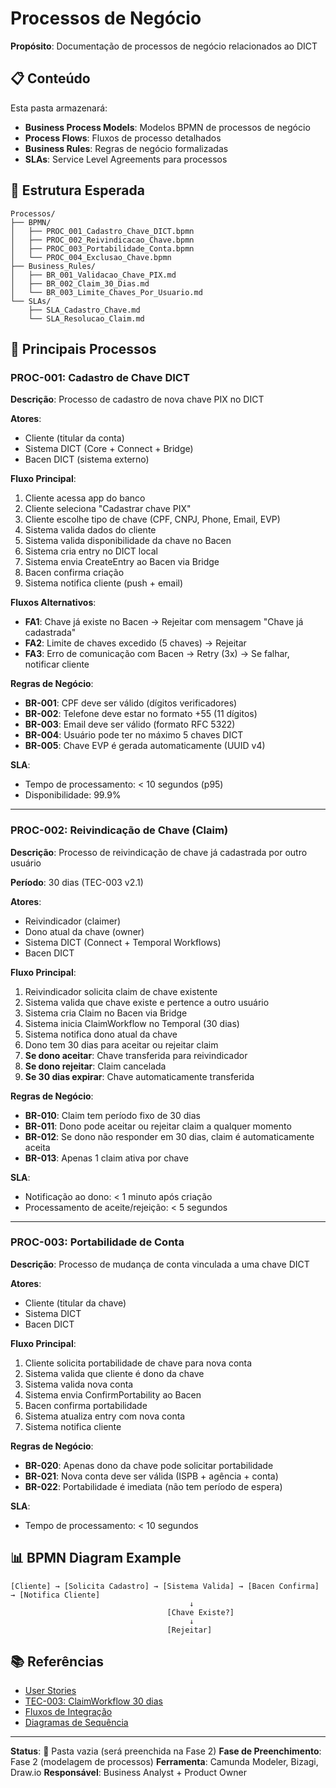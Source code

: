 # Processos de Negócio

**Propósito**: Documentação de processos de negócio relacionados ao DICT

## 📋 Conteúdo

Esta pasta armazenará:

- **Business Process Models**: Modelos BPMN de processos de negócio
- **Process Flows**: Fluxos de processo detalhados
- **Business Rules**: Regras de negócio formalizadas
- **SLAs**: Service Level Agreements para processos

## 📁 Estrutura Esperada

```
Processos/
├── BPMN/
│   ├── PROC_001_Cadastro_Chave_DICT.bpmn
│   ├── PROC_002_Reivindicacao_Chave.bpmn
│   ├── PROC_003_Portabilidade_Conta.bpmn
│   └── PROC_004_Exclusao_Chave.bpmn
├── Business_Rules/
│   ├── BR_001_Validacao_Chave_PIX.md
│   ├── BR_002_Claim_30_Dias.md
│   └── BR_003_Limite_Chaves_Por_Usuario.md
└── SLAs/
    ├── SLA_Cadastro_Chave.md
    └── SLA_Resolucao_Claim.md
```

## 🎯 Principais Processos

### PROC-001: Cadastro de Chave DICT

**Descrição**: Processo de cadastro de nova chave PIX no DICT

**Atores**:
- Cliente (titular da conta)
- Sistema DICT (Core + Connect + Bridge)
- Bacen DICT (sistema externo)

**Fluxo Principal**:
1. Cliente acessa app do banco
2. Cliente seleciona "Cadastrar chave PIX"
3. Cliente escolhe tipo de chave (CPF, CNPJ, Phone, Email, EVP)
4. Sistema valida dados do cliente
5. Sistema valida disponibilidade da chave no Bacen
6. Sistema cria entry no DICT local
7. Sistema envia CreateEntry ao Bacen via Bridge
8. Bacen confirma criação
9. Sistema notifica cliente (push + email)

**Fluxos Alternativos**:
- **FA1**: Chave já existe no Bacen → Rejeitar com mensagem "Chave já cadastrada"
- **FA2**: Limite de chaves excedido (5 chaves) → Rejeitar
- **FA3**: Erro de comunicação com Bacen → Retry (3x) → Se falhar, notificar cliente

**Regras de Negócio**:
- **BR-001**: CPF deve ser válido (dígitos verificadores)
- **BR-002**: Telefone deve estar no formato +55 (11 dígitos)
- **BR-003**: Email deve ser válido (formato RFC 5322)
- **BR-004**: Usuário pode ter no máximo 5 chaves DICT
- **BR-005**: Chave EVP é gerada automaticamente (UUID v4)

**SLA**:
- Tempo de processamento: < 10 segundos (p95)
- Disponibilidade: 99.9%

---

### PROC-002: Reivindicação de Chave (Claim)

**Descrição**: Processo de reivindicação de chave já cadastrada por outro usuário

**Período**: 30 dias (TEC-003 v2.1)

**Atores**:
- Reivindicador (claimer)
- Dono atual da chave (owner)
- Sistema DICT (Connect + Temporal Workflows)
- Bacen DICT

**Fluxo Principal**:
1. Reivindicador solicita claim de chave existente
2. Sistema valida que chave existe e pertence a outro usuário
3. Sistema cria Claim no Bacen via Bridge
4. Sistema inicia ClaimWorkflow no Temporal (30 dias)
5. Sistema notifica dono atual da chave
6. Dono tem 30 dias para aceitar ou rejeitar claim
7. **Se dono aceitar**: Chave transferida para reivindicador
8. **Se dono rejeitar**: Claim cancelada
9. **Se 30 dias expirar**: Chave automaticamente transferida

**Regras de Negócio**:
- **BR-010**: Claim tem período fixo de 30 dias
- **BR-011**: Dono pode aceitar ou rejeitar claim a qualquer momento
- **BR-012**: Se dono não responder em 30 dias, claim é automaticamente aceita
- **BR-013**: Apenas 1 claim ativa por chave

**SLA**:
- Notificação ao dono: < 1 minuto após criação
- Processamento de aceite/rejeição: < 5 segundos

---

### PROC-003: Portabilidade de Conta

**Descrição**: Processo de mudança de conta vinculada a uma chave DICT

**Atores**:
- Cliente (titular da chave)
- Sistema DICT
- Bacen DICT

**Fluxo Principal**:
1. Cliente solicita portabilidade de chave para nova conta
2. Sistema valida que cliente é dono da chave
3. Sistema valida nova conta
4. Sistema envia ConfirmPortability ao Bacen
5. Bacen confirma portabilidade
6. Sistema atualiza entry com nova conta
7. Sistema notifica cliente

**Regras de Negócio**:
- **BR-020**: Apenas dono da chave pode solicitar portabilidade
- **BR-021**: Nova conta deve ser válida (ISPB + agência + conta)
- **BR-022**: Portabilidade é imediata (não tem período de espera)

**SLA**:
- Tempo de processamento: < 10 segundos

## 📊 BPMN Diagram Example

```
[Cliente] → [Solicita Cadastro] → [Sistema Valida] → [Bacen Confirma] → [Notifica Cliente]
                                        ↓
                                   [Chave Existe?]
                                        ↓
                                   [Rejeitar]
```

## 📚 Referências

- [User Stories](../UserStories/)
- [TEC-003: ClaimWorkflow 30 dias](../../11_Especificacoes_Tecnicas/TEC-003_RSFN_Connect_Specification.md)
- [Fluxos de Integração](../../12_Integracao/Fluxos/)
- [Diagramas de Sequência](../../12_Integracao/Sequencias/)

---

**Status**: 🔴 Pasta vazia (será preenchida na Fase 2)
**Fase de Preenchimento**: Fase 2 (modelagem de processos)
**Ferramenta**: Camunda Modeler, Bizagi, Draw.io
**Responsável**: Business Analyst + Product Owner
